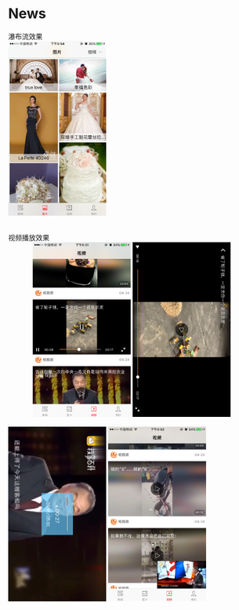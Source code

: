 # News
瀑布流效果<br/>
<img width="200" height="356" src="https://github.com/limeng99/News/blob/master/images-folder/IMG_0973.PNG"/>

<br/>
视频播放效果<br/>
<div>
  <div align=center>
    <img width="200" height="356" src="https://github.com/limeng99/News/blob/master/images-folder/IMG_0968.PNG"/> 
    <img width="200" height="356" src="https://github.com/limeng99/News/blob/master/images-folder/IMG_0970.PNG"/> 
  </div>
  <br/>
  <div>
    <img width="200" height="356" src="https://github.com/limeng99/News/blob/master/images-folder/IMG_0971.PNG"/> 
    <img width="200" height="356" src="https://github.com/limeng99/News/blob/master/images-folder/IMG_0972.PNG"/> 
    </div>
</div>
